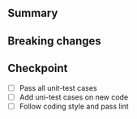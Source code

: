 ## Summary



## Breaking changes



## Checkpoint

- [ ] Pass all unit-test cases
- [ ] Add uni-test cases on new code
- [ ] Follow coding style and pass lint
